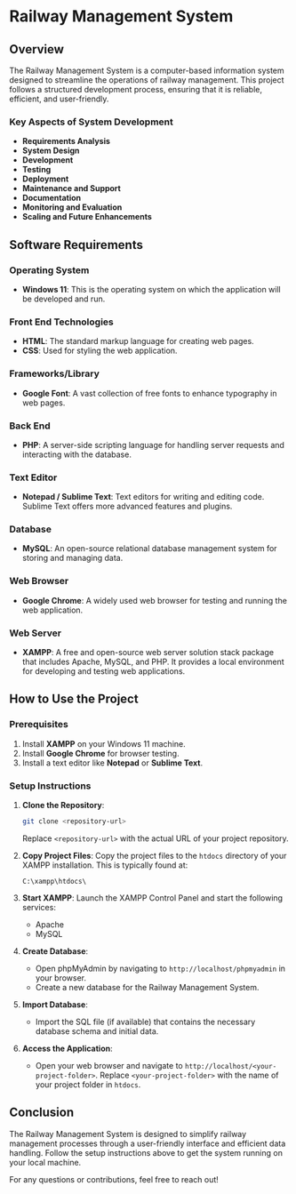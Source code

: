 # Railway Management System

## Overview
The Railway Management System is a computer-based information system designed to streamline the operations of railway management. This project follows a structured development process, ensuring that it is reliable, efficient, and user-friendly. 

### Key Aspects of System Development
- **Requirements Analysis**
- **System Design**
- **Development**
- **Testing**
- **Deployment**
- **Maintenance and Support**
- **Documentation**
- **Monitoring and Evaluation**
- **Scaling and Future Enhancements**

## Software Requirements

### Operating System
- **Windows 11**: This is the operating system on which the application will be developed and run.

### Front End Technologies
- **HTML**: The standard markup language for creating web pages.
- **CSS**: Used for styling the web application.

### Frameworks/Library
- **Google Font**: A vast collection of free fonts to enhance typography in web pages.

### Back End
- **PHP**: A server-side scripting language for handling server requests and interacting with the database.

### Text Editor
- **Notepad / Sublime Text**: Text editors for writing and editing code. Sublime Text offers more advanced features and plugins.

### Database
- **MySQL**: An open-source relational database management system for storing and managing data.

### Web Browser
- **Google Chrome**: A widely used web browser for testing and running the web application.

### Web Server
- **XAMPP**: A free and open-source web server solution stack package that includes Apache, MySQL, and PHP. It provides a local environment for developing and testing web applications.

## How to Use the Project

### Prerequisites
1. Install **XAMPP** on your Windows 11 machine.
2. Install **Google Chrome** for browser testing.
3. Install a text editor like **Notepad** or **Sublime Text**.

### Setup Instructions
1. **Clone the Repository**:
   ```bash
   git clone <repository-url>
   ```
   Replace `<repository-url>` with the actual URL of your project repository.

2. **Copy Project Files**:
   Copy the project files to the `htdocs` directory of your XAMPP installation. This is typically found at:
   ```
   C:\xampp\htdocs\
   ```

3. **Start XAMPP**:
   Launch the XAMPP Control Panel and start the following services:
   - Apache
   - MySQL

4. **Create Database**:
   - Open phpMyAdmin by navigating to `http://localhost/phpmyadmin` in your browser.
   - Create a new database for the Railway Management System.

5. **Import Database**:
   - Import the SQL file (if available) that contains the necessary database schema and initial data.

6. **Access the Application**:
   - Open your web browser and navigate to `http://localhost/<your-project-folder>`.
   Replace `<your-project-folder>` with the name of your project folder in `htdocs`.

## Conclusion
The Railway Management System is designed to simplify railway management processes through a user-friendly interface and efficient data handling. Follow the setup instructions above to get the system running on your local machine.

For any questions or contributions, feel free to reach out!
